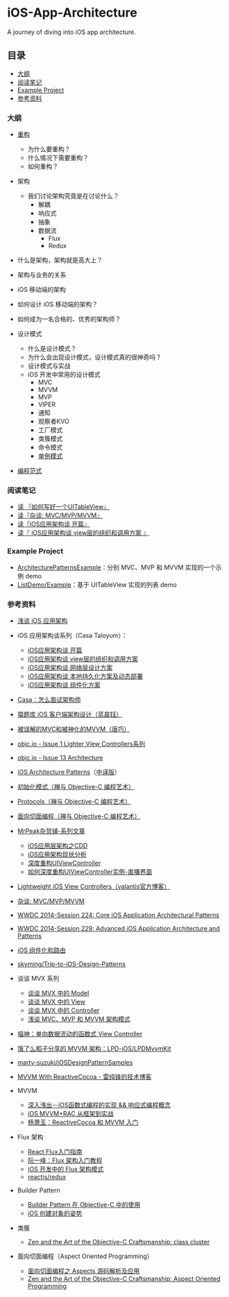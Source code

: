 # iOS-App-Architecture
A journey of diving into iOS app architecture.

## 目录
- [大纲](#大纲)
- [阅读笔记](#阅读笔记)
- [Example Project](#example-project)
- [参考资料](#参考资料)


### 大纲
- [重构](https://github.com/ShannonChenCHN/iOSLevelingUp/issues/78)
  - 为什么要重构？
  - 什么情况下需要重构？
  - 如何重构？

- 架构
  - 我们讨论架构究竟是在讨论什么？
    - 解耦
    - 响应式
    - 抽象
    - 数据流
      - Flux
      - Redux
- 什么是架构，架构就是高大上？
- 架构与业务的关系
- iOS 移动端的架构
- 如何设计 iOS 移动端的架构？
- 如何成为一名合格的、优秀的架构师？

- 设计模式
  - 什么是设计模式？
  - 为什么会出现设计模式，设计模式真的很神奇吗？
  - 设计模式与实战
  - iOS 开发中常用的设计模式
    - MVC
    - MVVM
    - MVP
    - VIPER
    - 通知
    - 观察者KVO
    - 工厂模式
    - 类簇模式
    - 命令模式
    - [单例模式](https://github.com/ShannonChenCHN/iOSLevelingUp/issues/69)
- [编程范式](https://github.com/ShannonChenCHN/iOSLevelingUp/issues/22)

### 阅读笔记
- [读 『如何写好一个UITableView』](https://github.com/ShannonChenCHN/iOS-App-Architecture/issues/2)
- [读『杂谈: MVC/MVP/MVVM』](https://github.com/ShannonChenCHN/iOS-App-Architecture/issues/1)
- [读『iOS应用架构谈 开篇』](https://github.com/ShannonChenCHN/iOS-App-Architecture/issues/3)
- [读『 iOS应用架构谈 view层的组织和调用方案 』](https://github.com/ShannonChenCHN/iOS-App-Architecture/issues/4)

### Example Project
- [ArchitecturePatternsExample](https://github.com/ShannonChenCHN/iOS-App-Architecture/tree/master/ArchitecturePatternsExample)：分别 MVC、MVP 和 MVVM 实现的一个示例 demo
- [ListDemo/Example](https://github.com/ShannonChenCHN/iOS-App-Architecture/tree/master/ListDemo/Example)：基于 UITableView 实现的列表 demo

### 参考资料

- [浅谈 iOS 应用架构](https://github.com/ShannonChenCHN/iOSLevelingUp/issues/91)

- iOS 应用架构谈系列（Casa Taloyum）：
  - [iOS应用架构谈 开篇](http://casatwy.com/iosying-yong-jia-gou-tan-kai-pian.html) 
  - [iOS应用架构谈 view层的组织和调用方案](http://casatwy.com/iosying-yong-jia-gou-tan-viewceng-de-zu-zhi-he-diao-yong-fang-an.html)
  - [iOS应用架构谈 网络层设计方案](http://casatwy.com/iosying-yong-jia-gou-tan-wang-luo-ceng-she-ji-fang-an.html)
  - [iOS应用架构谈 本地持久化方案及动态部署](http://casatwy.com/iosying-yong-jia-gou-tan-ben-di-chi-jiu-hua-fang-an-ji-dong-tai-bu-shu.html) 
  - [iOS应用架构谈 组件化方案](http://casatwy.com/iOS-Modulization.html)

- [Casa：怎么面试架构师](https://casatwy.com/zen-yao-mian-shi-jia-gou-shi.html)

- [猿题库 iOS 客户端架构设计（蓝晨钰）](http://gracelancy.com/blog/2016/01/06/ape-ios-arch-design/)

- [被误解的MVC和被神化的MVVM（唐巧）](http://blog.devtang.com/2015/11/02/mvc-and-mvvm/)

- [objc.io - Issue 1 Lighter View Controllers系列](https://www.objc.io/issues/1-view-controllers/)

- [objc.io - Issue 13 Architecture](https://www.objc.io/issues/13-architecture/)

- [iOS Architecture Patterns](https://medium.com/ios-os-x-development/ios-architecture-patterns-ecba4c38de52?source=userActivityShare-83b58fb60d90-1496985895)（[中译版](http://www.cocoachina.com/ios/20160108/14916.html)）

- [初始化模式（禅与 Objective-C 编程艺术）](https://github.com/oa414/objc-zen-book-cn/#初始化模式)

- [Protocols（禅与 Objective-C 编程艺术）](https://github.com/oa414/objc-zen-book-cn/#protocols)

- [面向切面编程（禅与 Objective-C 编程艺术）](https://github.com/oa414/objc-zen-book-cn/#面向切面编程)

- [MrPeak杂货铺-系列文章](http://mrpeak.cn)
  -  [iOS应用层架构之CDD](http://mrpeak.cn/blog/cdd/)
  - [iOS应用架构现状分析](http://mrpeak.cn/blog/ios-arch/)
  - [深度重构UIViewController](http://mrpeak.cn/blog/controller/)
  - [如何深度重构UIViewController实例-直播界面](http://mrpeak.cn/blog/controller-demo/)

- [Lightweight iOS View Controllers（yalantis官方博客）](https://yalantis.com/blog/lightweight-ios-view-controllers-separate-data-sources-guided-mvc/)

- [杂谈: MVC/MVP/MVVM](http://www.jianshu.com/p/eedbc820d40a)

- [WWDC 2014-Session 224: Core iOS Application Architectural Patterns](https://developer.apple.com/videos/play/wwdc2014/224/)

- [WWDC 2014-Session 229: Advanced iOS Application Architecture and Patterns](https://developer.apple.com/videos/play/wwdc2014/229/)

- [iOS 组件化和路由](https://github.com/ShannonChenCHN/iOSLevelingUp/issues/40) 

- [skyming/Trip-to-iOS-Design-Patterns](https://github.com/skyming/Trip-to-iOS-Design-Patterns)

- 谈谈 MVX 系列
  - [谈谈 MVX 中的 Model](http://draveness.me/mvx-model.html)
  - [谈谈 MVX 中的 View](http://draveness.me/mvx-view.html)
  - [谈谈 MVX 中的 Controller](http://draveness.me/mvx-controller.html)
  - [浅谈 MVC、MVP 和 MVVM 架构模式](http://draveness.me/mvx.html)

- [喵神：单向数据流动的函数式 View Controller](https://onevcat.com/2017/07/state-based-viewcontroller/)

- [饿了么稻子分享的 MVVM 架构：LPD-iOS/LPDMvvmKit](https://github.com/LPD-iOS/LPDMvvmKit)

- [marty-suzuki/iOSDesignPatternSamples](https://github.com/marty-suzuki/iOSDesignPatternSamples/issues/7)

- [MVVM With ReactiveCocoa - 雷纯锋的技术博客](http://blog.leichunfeng.com/blog/2016/02/27/mvvm-with-reactivecocoa/)

- MVVM
  - [深入浅出－iOS函数式编程的实现 && 响应式编程概念](http://www.jianshu.com/p/7017a220f34c)
  - [iOS MVVM+RAC 从框架到实战](http://www.jianshu.com/p/3beb21d5def2)
  - [杨萧玉：ReactiveCocoa 和 MVVM 入门](http://yulingtianxia.com/blog/2015/05/21/ReactiveCocoa-and-MVVM-an-Introduction/)

- Flux 架构
  - [React Flux入门指南](http://www.cocoachina.com/webapp/20151008/13649.html)
  - [阮一峰：Flux 架构入门教程](http://www.ruanyifeng.com/blog/2016/01/flux.html)
  - [ iOS 开发中的 Flux 架构模式](https://juejin.im/entry/57972cdcc4c97100542c2ed4)
  - [reactjs/redux](https://github.com/reactjs/redux)

- Builder Pattern
  - [Builder Pattern 在 Objective-C 中的使用](http://limboy.me/tech/2015/02/07/builder-pattern.html)
  - [iOS 创建对象的姿势](http://mrpeak.cn/blog/ios-init/)

- 类簇
  - [Zen and the Art of the Objective-C Craftsmanship: class cluster](https://github.com/objc-zen/objc-zen-book#class-cluster)

- 面向切面编程（Aspect Oriented Programming）
  - [面向切面编程之 Aspects 源码解析及应用](http://wereadteam.github.io/2016/06/30/Aspects/)
  - [Zen and the Art of the Objective-C Craftsmanship: Aspect Oriented Programming](https://github.com/objc-zen/objc-zen-book#aspect-oriented-programming)

